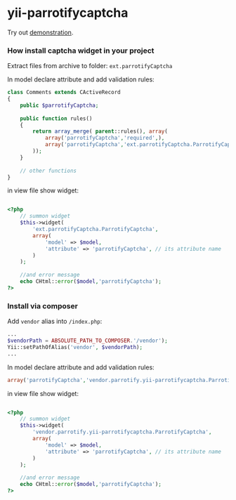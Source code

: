 yii-parrotifycaptcha
====================

Try out [demonstration](http://parrotify.com/demo).

### How install captcha widget in your project ###
Extract files from archive to folder: `ext.parrotifyCaptcha`


In model declare attribute and add validation rules:
```php
class Comments extends CActiveRecord
{
    public $parrotifyCaptcha;
    
    public function rules()
    {
        return array_merge( parent::rules(), array(
            array('parrotifyCaptcha','required',),
            array('parrotifyCaptcha','ext.parrotifyCaptcha.ParrotifyCaptchaValidator',),
        ));
    }
    
    // other functions
}
```

in view file show widget:
```php

<?php 
    // summon widget
    $this->widget(
        'ext.parrotifyCaptcha.ParrotifyCaptcha', 
        array( 
            'model' => $model, 
            'attribute' => 'parrotifyCaptcha', // its attribute name
        )
    );
    
    //and error message
    echo CHtml::error($model,'parrotifyCaptcha');
?>

```

### Install via composer ###

Add `vendor` alias into `/index.php`:
```php
...
$vendorPath = ABSOLUTE_PATH_TO_COMPOSER.'/vendor');
Yii::setPathOfAlias('vendor', $vendorPath);
...
```

In model declare attribute and add validation rules:
```php
array('parrotifyCaptcha','vendor.parrotify.yii-parrotifycaptcha.ParrotifyCaptchaValidator',),
```

in view file show widget:
```php

<?php 
    // summon widget
    $this->widget(
        'vendor.parrotify.yii-parrotifycaptcha.ParrotifyCaptcha', 
        array( 
            'model' => $model, 
            'attribute' => 'parrotifyCaptcha', // its attribute name
        )
    );
    
    //and error message
    echo CHtml::error($model,'parrotifyCaptcha');
?>

```